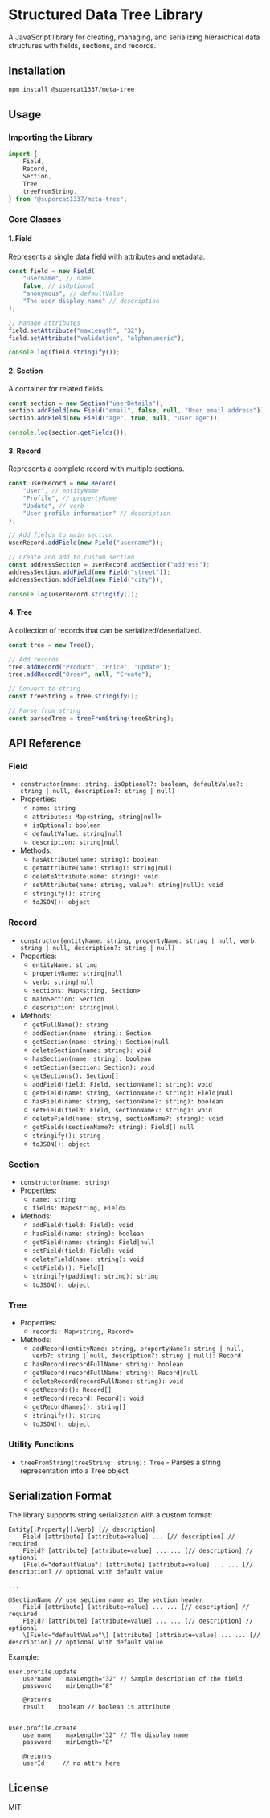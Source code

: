 # Structured Data Tree Library

A JavaScript library for creating, managing, and serializing hierarchical data structures with fields, sections, and records.

## Installation

```bash
npm install @supercat1337/meta-tree
```

## Usage

### Importing the Library

```javascript
import {
    Field,
    Record,
    Section,
    Tree,
    treeFromString,
} from "@supercat1337/meta-tree";
```

### Core Classes

#### 1. Field

Represents a single data field with attributes and metadata.

```javascript
const field = new Field(
    "username", // name
    false, // isOptional
    "anonymous", // defaultValue
    "The user display name" // description
);

// Manage attributes
field.setAttribute("maxLength", "32");
field.setAttribute("validation", "alphanumeric");

console.log(field.stringify());
```

#### 2. Section

A container for related fields.

```javascript
const section = new Section("userDetails");
section.addField(new Field("email", false, null, "User email address"));
section.addField(new Field("age", true, null, "User age"));

console.log(section.getFields());
```

#### 3. Record

Represents a complete record with multiple sections.

```javascript
const userRecord = new Record(
    "User", // entityName
    "Profile", // propertyName
    "Update", // verb
    "User profile information" // description
);

// Add fields to main section
userRecord.addField(new Field("username"));

// Create and add to custom section
const addressSection = userRecord.addSection("address");
addressSection.addField(new Field("street"));
addressSection.addField(new Field("city"));

console.log(userRecord.stringify());
```

#### 4. Tree

A collection of records that can be serialized/deserialized.

```javascript
const tree = new Tree();

// Add records
tree.addRecord("Product", "Price", "Update");
tree.addRecord("Order", null, "Create");

// Convert to string
const treeString = tree.stringify();

// Parse from string
const parsedTree = treeFromString(treeString);
```

## API Reference

### Field

-   `constructor(name: string, isOptional?: boolean, defaultValue?: string | null, description?: string | null)`
-   Properties:
    -   `name: string`
    -   `attributes: Map<string, string|null>`
    -   `isOptional: boolean`
    -   `defaultValue: string|null`
    -   `description: string|null`
-   Methods:
    -   `hasAttribute(name: string): boolean`
    -   `getAttribute(name: string): string|null`
    -   `deleteAttribute(name: string): void`
    -   `setAttribute(name: string, value?: string|null): void`
    -   `stringify(): string`
    -   `toJSON(): object`

### Record

-   `constructor(entityName: string, propertyName: string | null, verb: string | null, description?: string | null)`
-   Properties:
    -   `entityName: string`
    -   `propertyName: string|null`
    -   `verb: string|null`
    -   `sections: Map<string, Section>`
    -   `mainSection: Section`
    -   `description: string|null`
-   Methods:
    -   `getFullName(): string`
    -   `addSection(name: string): Section`
    -   `getSection(name: string): Section|null`
    -   `deleteSection(name: string): void`
    -   `hasSection(name: string): boolean`
    -   `setSection(section: Section): void`
    -   `getSections(): Section[]`
    -   `addField(field: Field, sectionName?: string): void`
    -   `getField(name: string, sectionName?: string): Field|null`
    -   `hasField(name: string, sectionName?: string): boolean`
    -   `setField(field: Field, sectionName?: string): void`
    -   `deleteField(name: string, sectionName?: string): void`
    -   `getFields(sectionName?: string): Field[]|null`
    -   `stringify(): string`
    -   `toJSON(): object`

### Section

-   `constructor(name: string)`
-   Properties:
    -   `name: string`
    -   `fields: Map<string, Field>`
-   Methods:
    -   `addField(field: Field): void`
    -   `hasField(name: string): boolean`
    -   `getField(name: string): Field|null`
    -   `setField(field: Field): void`
    -   `deleteField(name: string): void`
    -   `getFields(): Field[]`
    -   `stringify(padding?: string): string`
    -   `toJSON(): object`

### Tree

-   Properties:
    -   `records: Map<string, Record>`
-   Methods:
    -   `addRecord(entityName: string, propertyName?: string | null, verb?: string | null, description?: string | null): Record`
    -   `hasRecord(recordFullName: string): boolean`
    -   `getRecord(recordFullName: string): Record|null`
    -   `deleteRecord(recordFullName: string): void`
    -   `getRecords(): Record[]`
    -   `setRecord(record: Record): void`
    -   `getRecordNames(): string[]`
    -   `stringify(): string`
    -   `toJSON(): object`

### Utility Functions

-   `treeFromString(treeString: string): Tree` - Parses a string representation into a Tree object

## Serialization Format

The library supports string serialization with a custom format:

```
Entity[.Property][.Verb] [// description]
    Field [attribute] [attribute=value] ... [// description] // required
    Field? [attribute] [attribute=value] ... ... [// description] // optional
    [Field="defaultValue"] [attribute] [attribute=value] ... ... [// description] // optional with default value

...

@SectionName // use section name as the section header
    Field [attribute] [attribute=value] ... ... [// description] // required
    Field? [attribute] [attribute=value] ... ... [// description] // optional
    \[Field="defaultValue"\] [attribute] [attribute=value] ... ... [// description] // optional with default value
```

Example:

```
user.profile.update
    username    maxLength="32" // Sample description of the field
    password    minLength="8"

    @returns
    result    boolean // boolean is attribute


user.profile.create
    username    maxLength="32" // The display name
    password    minLength="8"

    @returns
    userId     // no attrs here
```

## License

MIT
